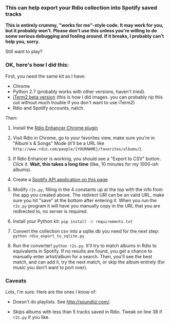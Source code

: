 ### This can help export your Rdio collection into Spotify saved tracks

**This is entirely crummy, "works for me"-style code. It may work for you,
but it probably won't. Please don't use this unless you're willing to do
some serious debugging and fooling around. If it breaks, I probably can't
help you, sorry.**

Still want to play?

### OK, here's how I did this:

First, you need the same kit as I have:

- Chrome
- Python 2.7 (probably works with other versions, haven't tried).
- [iTerm2 beta version](https://www.iterm2.com/downloads.html) (this is how I did images. you can probably rip this out without much trouble if you don't want to use iTerm2)
- Rdio and Spotify accounts, natch.

Then:

1. Install the [Rdio Enhancer Chrome plugin](https://chrome.google.com/webstore/detail/rdio-enhancer/hmaalfaappddkggilhahaebfhdmmmngf?hl=en)

1. Visit Rdio in Chrome, go to your favorites view, make sure you're in "Album's & Songs" Mode (it'll be a URL like `http://www.rdio.com/people/{YOURNAME}/favorites/albums/`).

1. If Rdio Enhancer is working, you should see a "Export to CSV" button. Click it. **Wait, this takes a long time** (like, 10 minutes for my 1000-ish albums).

1. Create a [Spotify API application on this page](https://developer.spotify.com/my-applications/#!/applications)

1. Modify `r2s.py`, filling in the 4 constants up at the top with the info from the app you created above. The redirect URI can be an valid URL, make sure you hit "save" at the bottom after entering it. When you run the `r2s.py` program it will have you manually copy in the URL that you are redirected to, no server is required.

1. Install your Python kit: `pip install -r requirements.txt`

1. Convert the collection csv into a sqlite db you need for the next step: `python rdio_export_to_sqlite.py`

1. Run the converter! `python r2s.py`. It'll try to match albums in Rdio to equivalents in Spotify. If no results are found, you get a chance to manually enter artist/album for a search. Then, you'll see the best match, and can add it, try the next match, or skip the album entirely (for music you don't want to port over).

### Caveats

Lots, I'm sure. Here are the ones I know of:

- Doesn't do playlists. See http://soundiiz.com/.

- Skips albums with less than 5 tracks saved in Rdio. Tweak on line 38 if `r2s.py` if you like.
